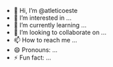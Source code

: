 - 👋 Hi, I’m @atleticoeste
- 👀 I’m interested in ...
- 🌱 I’m currently learning ...
- 💞️ I’m looking to collaborate on ...
- 📫 How to reach me ...
- 😄 Pronouns: ...
- ⚡ Fun fact: ...

<!---
atleticoeste/atleticoeste is a ✨ special ✨ repository because its `README.md` (this file) appears on your GitHub profile.
You can click the Preview link to take a look at your changes.
--->
